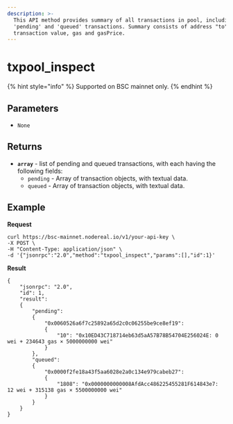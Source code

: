 ```yaml
---
description: >-
  This API method provides summary of all transactions in pool, including
  'pending' and 'queued' transactions. Summary consists of address "to" if any,
  transaction value, gas and gasPrice.
---
```


# txpool\_inspect

{% hint style="info" %}
Supported on BSC mainnet only.
{% endhint %}

## Parameters

* `None`

## Returns

* **`array`** - list of pending and queued transactions, with each having the following fields:
  * `pending` - Array of transaction objects, with textual data.
  * `queued` - Array of transaction objects, with textual data.

## Example

**Request**

```
curl https://bsc-mainnet.nodereal.io/v1/your-api-key \
-X POST \
-H "Content-Type: application/json" \
-d '{"jsonrpc":"2.0","method":"txpool_inspect","params":[],"id":1}'
```

**Result**

```
{
    "jsonrpc": "2.0",
    "id": 1,
    "result":
    {
        "pending":
        {
            "0x0060526a6f7c25892a65d2c0c06255be9ce8ef19":
            {
                "10": "0x10ED43C718714eb63d5aA57B78B54704E256024E: 0 wei + 234643 gas × 5000000000 wei"
            }
        },
        "queued":
        {
            "0x0000f2fe18a43f5aa6028e2a0c134e979cabeb27":
            {
                "1808": "0x0000000000008AfdAcc486225455281F614843e7: 12 wei + 315138 gas × 5500000000 wei"
            }
        }
    }
}
```
